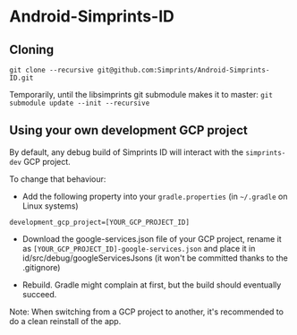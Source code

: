 # Android-Simprints-ID

## Cloning

`git clone --recursive git@github.com:Simprints/Android-Simprints-ID.git`

Temporarily, until the libsimprints git submodule makes it to master:
`git submodule update --init --recursive`

## Using your own development GCP project

By default, any debug build of Simprints ID will interact with the `simprints-dev` GCP project.

To change that behaviour:
- Add the following property into your `gradle.properties` (in `~/.gradle` on Linux systems)
```
development_gcp_project=[YOUR_GCP_PROJECT_ID]
```
- Download the google-services.json file of your GCP project, rename it as 
`[YOUR_GCP_PROJECT_ID]-google-services.json` and place it in id/src/debug/googleServicesJsons (it won't be committed thanks to the .gitignore)

- Rebuild. Gradle might complain at first, but the build should eventually succeed.

Note: When switching from a GCP project to another, it's recommended to do a clean reinstall of the app.

